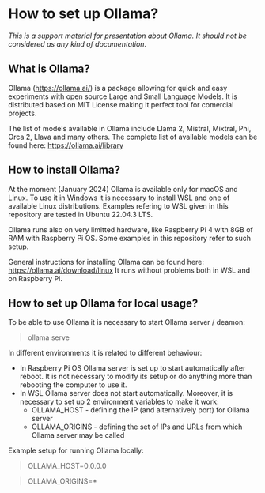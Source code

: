 # How to set up Ollama?

_This is a support material for presentation about Ollama. It should not be considered as any kind of documentation._

## What is Ollama?

Ollama (https://ollama.ai/) is a package allowing for quick and easy experiments with open source Large and Small Language Models. It is distributed based on MIT License making it perfect tool for comercial projects. 

The list of models available in Ollama include Llama 2, Mistral, Mixtral, Phi, Orca 2, Llava and many others. The complete list of available models can be found here: https://ollama.ai/library

## How to install Ollama?

At the moment (January 2024) Ollama is available only for macOS and Linux. To use it in Windows it is necessary to install WSL and one of available Linux distributions. Examples refering to WSL given in this repository are tested in Ubuntu 22.04.3 LTS.

Ollama runs also on very limitted hardware, like Raspberry Pi 4 with 8GB of RAM with Raspberry Pi OS. Some examples in this repository refer to such setup.

General instructions for installing Ollama can be found here: https://ollama.ai/download/linux
It runs without problems both in WSL and on Raspberry Pi.

## How to set up Ollama for local usage?

To be able to use Ollama it is necessary to start Ollama server / deamon:
> ollama serve

In different environments it is related to different behaviour: 
- In Raspberry Pi OS Ollama server is set up to start automatically after reboot. It is not necessary to modify its setup or do anything more than rebooting the computer to use it.
- In WSL Ollama server does not start automatically. Moreover, it is necessary to set up 2 environment variables to make it work:
	- OLLAMA_HOST - defining the IP (and alternatively port) for Ollama server 
	- OLLAMA_ORIGINS - defining the set of IPs and URLs from which Ollama server may be called

Example setup for running Ollama locally:
> OLLAMA_HOST=0.0.0.0 

> OLLAMA_ORIGINS=*


